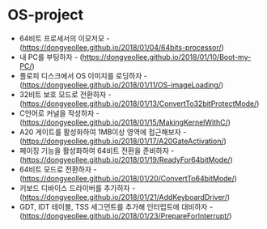 # OS-project

- 64비트 프로세서의 이모저모 - (https://dongyeollee.github.io/2018/01/04/64bits-processor/)
- 내 PC를 부팅하자 - (https://dongyeollee.github.io/2018/01/10/Boot-my-PC/)
- 플로피 디스크에서 OS 이미지를 로딩하자 - (https://dongyeollee.github.io/2018/01/11/OS-imageLoading/)
- 32비트 보호 모드로 전환하자 - (https://dongyeollee.github.io/2018/01/13/ConvertTo32bitProtectMode/)
- C언어로 커널을 작성하자 - (https://dongyeollee.github.io/2018/01/15/MakingKernelWithC/)
- A20 게이트를 활성화하여 1MB이상 영역에 접근해보자 - (https://dongyeollee.github.io/2018/01/17/A20GateActivation/)
- 페이징 기능을 활성화하여 64비트 전환을 준비하자 - (https://dongyeollee.github.io/2018/01/19/ReadyFor64bitMode/)
- 64비트 모드로 전환하자 - (https://dongyeollee.github.io/2018/01/20/ConvertTo64bitMode/)
- 키보드 디바이스 드라이버를 추가하자 - (https://dongyeollee.github.io/2018/01/21/AddKeyboardDriver/)
- GDT, IDT 테이블, TSS 세그먼트를 추가해 인터럽트에 대비하자 - (https://dongyeollee.github.io/2018/01/23/PrepareForInterrupt/)
